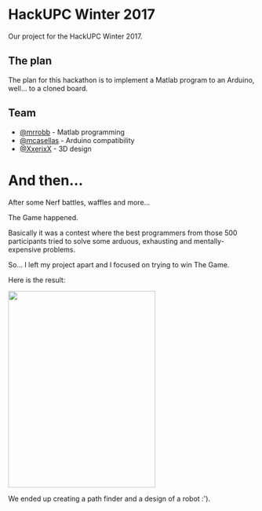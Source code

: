 # HackUPC Winter 2017
Our project for the HackUPC Winter 2017.

## The plan
The plan for this hackathon is to implement a Matlab program to an Arduino, well... to a cloned board.

## Team
- [@mrrobb][1] - Matlab programming
- [@mcasellas][2] - Arduino compatibility
- [@XxerixX][3] - 3D design

# And then…

After some Nerf battles, waffles and more...

The Game happened.

Basically it was a contest where the best programmers from those 500 participants tried to solve some arduous, exhausting and mentally-expensive problems.

So… I left my project apart and I focused on trying to win The Game.

Here is the result:

<img src="https://cloud.githubusercontent.com/assets/7969569/24686026/801d5cb6-19b1-11e7-9b4d-7ed6ec463ac0.jpg" height="400px" width="300px">

[1]:	https://github.com/MrRobb
[2]:	https://github.com/mcasellas
[3]:	https://github.com/XxerixX

We ended up creating a path finder and a design of a robot :').
